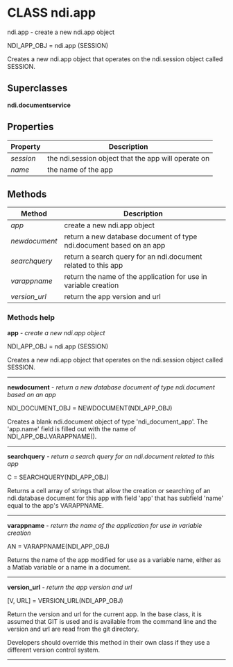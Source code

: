 # CLASS ndi.app

  ndi.app - create a new ndi.app object
 
  NDI_APP_OBJ = ndi.app (SESSION)
 
  Creates a new ndi.app object that operates on the ndi.session
  object called SESSION.

## Superclasses
**ndi.documentservice**

## Properties

| Property | Description |
| --- | --- |
| *session* | the ndi.session object that the app will operate on |
| *name* | the name of the app |


## Methods 

| Method | Description |
| --- | --- |
| *app* | create a new ndi.app object |
| *newdocument* | return a new database document of type ndi.document based on an app |
| *searchquery* | return a search query for an ndi.document related to this app |
| *varappname* | return the name of the application for use in variable creation |
| *version_url* | return the app version and url |


### Methods help 

**app** - *create a new ndi.app object*

NDI_APP_OBJ = ndi.app (SESSION)
 
  Creates a new ndi.app object that operates on the ndi.session
  object called SESSION.


---

**newdocument** - *return a new database document of type ndi.document based on an app*

NDI_DOCUMENT_OBJ = NEWDOCUMENT(NDI_APP_OBJ)
 
  Creates a blank ndi.document object of type 'ndi_document_app'. The 'app.name' field
  is filled out with the name of NDI_APP_OBJ.VARAPPNAME().


---

**searchquery** - *return a search query for an ndi.document related to this app*

C = SEARCHQUERY(NDI_APP_OBJ)
 
  Returns a cell array of strings that allow the creation or searching of an
  ndi.database document for this app with field 'app' that has subfield 'name' equal
  to the app's VARAPPNAME.


---

**varappname** - *return the name of the application for use in variable creation*

AN = VARAPPNAME(NDI_APP_OBJ)
 
  Returns the name of the app modified for use as a variable name, either as
  a Matlab variable or a name in a document.


---

**version_url** - *return the app version and url*

[V, URL] = VERSION_URL(NDI_APP_OBJ)
 
  Return the version and url for the current app. In the base class,
  it is assumed that GIT is used and is available from the command line
  and the version and url are read from the git directory.
 
  Developers should override this method in their own class if they use a 
  different version control system.


---

